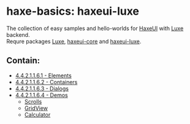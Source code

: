 haxe-basics: haxeui-luxe
=========================

The collection of easy samples and hello-worlds for [HaxeUI](https://github.com/haxeui/haxeui-core) with [Luxe](https://luxeengine.com/) backend.<br/>
Requre packages [Luxe](https://luxeengine.com/get/), [haxeui-core](https://github.com/haxeui/haxeui-core) and [haxeui-luxe](https://github.com/haxeui/haxeui-luxe).

## Contain:

* [4.4.2.1.1.6.1 - Elements](./4.4.2.1.1.6.1_Elements)
* [4.4.2.1.1.6.2 - Containers](./4.4.2.1.1.6.2_Containers)
* [4.4.2.1.1.6.3 - Dialogs](./4.4.2.1.1.6.3_Dialogs)
* [4.4.2.1.1.6.4 - Demos](./4.4.2.1.1.6.4_Demos)
  * [Scrolls](./4.4.2.1.1.6.4_Demos/Scrolls)
  * [GridView](./4.4.2.1.1.6.4_Demos/GridView)
  * [Calculator](./4.4.2.1.1.6.4_Demos/Calculator)
